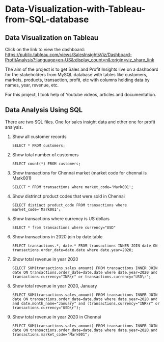# Data-Visualization-with-Tableau-from-SQL-database

## Data Visualization on Tableau

Click on the link to view the dashboard: https://public.tableau.com/views/SalesInsightsViz/Dashboard-ProfitAnalysis?:language=en-US&:display_count=n&:origin=viz_share_link 

The aim of the project is to get Sales and Profit Insights live on a dashboard for the stakeholders from MySQL database with tables like customers, markets, products, transaction, profit, etc with columns holding data by names, year, revenue, etc.

For this project, I took help of Youtube videos, articles and documentation.

## Data Analysis Using SQL

There are two SQL files. One for sales insight data and other one for profit analysis.

1. Show all customer records

    `SELECT * FROM customers;`

1. Show total number of customers

    `SELECT count(*) FROM customers;`

1. Show transactions for Chennai market (market code for chennai is Mark001)

    `SELECT * FROM transactions where market_code='Mark001';`

1. Show distrinct product codes that were sold in Chennai

    `SELECT distinct product_code FROM transactions where market_code='Mark001';`

1. Show transactions where currency is US dollars

    `SELECT * from transactions where currency="USD"`

1. Show transactions in 2020 join by date table

    `SELECT transactions.*, date.* FROM transactions INNER JOIN date ON transactions.order_date=date.date where date.year=2020;`

1. Show total revenue in year 2020

    `SELECT SUM(transactions.sales_amount) FROM transactions INNER JOIN date ON transactions.order_date=date.date where date.year=2020 and transactions.currency="INR\r" or transactions.currency="USD\r";`
	
1. Show total revenue in year 2020, January

    `SELECT SUM(transactions.sales_amount) FROM transactions INNER JOIN date ON transactions.order_date=date.date where date.year=2020 and and date.month_name="January" and (transactions.currency="INR\r" or transactions.currency="USD\r");`

1. Show total revenue in year 2020 in Chennai

    `SELECT SUM(transactions.sales_amount) FROM transactions INNER JOIN date ON transactions.order_date=date.date where date.year=2020
and transactions.market_code="Mark001";`
